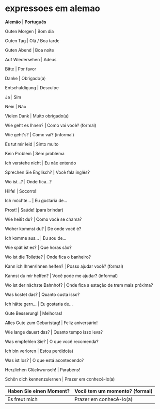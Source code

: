 # expressoes em alemao

**Alemão** | **Português**

Guten Morgen | Bom dia

Guten Tag | Olá / Boa tarde

Guten Abend | Boa noite

Auf Wiedersehen | Adeus

Bitte | Por favor

Danke | Obrigado(a)

Entschuldigung | Desculpe

Ja | Sim

Nein | Não

Vielen Dank | Muito obrigado(a)

Wie geht es Ihnen? | Como vai você? (formal)

Wie geht's? | Como vai? (informal)

Es tut mir leid | Sinto muito

Kein Problem | Sem problema

Ich verstehe nicht | Eu não entendo

Sprechen Sie Englisch? | Você fala inglês?

Wo ist...? | Onde fica...?

Hilfe! | Socorro!

Ich möchte... | Eu gostaria de...

Prost! | Saúde! (para brindar)

Wie heißt du? | Como você se chama?

Woher kommst du? | De onde você é?

Ich komme aus... | Eu sou de...

Wie spät ist es? | Que horas são?

Wo ist die Toilette? | Onde fica o banheiro?

Kann ich Ihnen/Ihnen helfen? | Posso ajudar você? (formal)

Kannst du mir helfen? | Você pode me ajudar? (informal)

Wo ist der nächste Bahnhof? | Onde fica a estação de trem mais próxima?

Was kostet das? | Quanto custa isso?

Ich hätte gern... | Eu gostaria de...

Gute Besserung! | Melhoras!

Alles Gute zum Geburtstag! | Feliz aniversário!

Wie lange dauert das? | Quanto tempo isso leva?

Was empfehlen Sie? | O que você recomenda?

Ich bin verloren | Estou perdido(a)

Was ist los? | O que está acontecendo?

Herzlichen Glückwunsch! | Parabéns!

Schön dich kennenzulernen | Prazer em conhecê-lo(a)

Haben Sie einen Moment? | Você tem um momento? (formal)
---|---
Es freut mich | Prazer em conhecê-lo(a)


